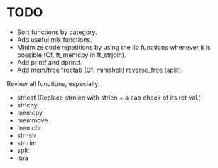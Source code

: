 
#           TODO

- Sort functions by category.
- Add useful mlx functions.
- Minimize code repetitions by using the lib functions whenever it is possible
  (Cf. ft_memcpy in ft_strjoin).
- Add printf and dprintf.
- Add mem/free freetab (Cf. minishell) reverse_free (split).

Review all functions, especially:
- strlcat (Replace strnlen with strlen + a cap check of its ret val.)
- strlcpy
- memcpy
- memmove
- memchr
- strnstr
- strtrim
- split
- itoa
